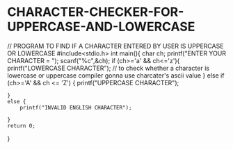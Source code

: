 # CHARACTER-CHECKER-FOR-UPPERCASE-AND-LOWERCASE
// PROGRAM TO FIND IF A CHARACTER ENTERED BY USER IS UPPERCASE OR LOWERCASE
#include<stdio.h>
int main(){
    char ch;
    printf("ENTER YOUR CHARACTER = ");
    scanf("%c",&ch);
    if (ch>='a' && ch<='z'){
        printf("LOWERCASE CHARACTER"); // to check whether a character is lowercase or uppercase compiler gonna use charcater's ascii value
    }
    else if (ch>='A' && ch <= 'Z') {
        printf("UPPERCASE CHARACTER");

    }
    else {
        printf("INVALID ENGLISH CHARACTER");

    }
    return 0;
}
